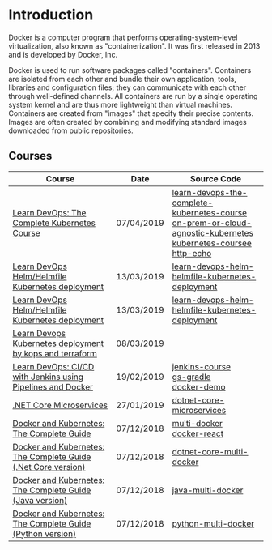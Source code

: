 # Introduction

[Docker](<https://en.wikipedia.org/wiki/Docker_(software)>) is a computer program that performs operating-system-level virtualization, also known as "containerization". It was first released in 2013 and is developed by Docker, Inc.

Docker is used to run software packages called "containers". Containers are isolated from each other and bundle their own application, tools, libraries and configuration files; they can communicate with each other through well-defined channels. All containers are run by a single operating system kernel and are thus more lightweight than virtual machines. Containers are created from "images" that specify their precise contents. Images are often created by combining and modifying standard images downloaded from public repositories.

## Courses

| Course                                                                                                                                   | Date       | Source Code                                                                                                                                                                                                                                                                                                                                                         |
| ---------------------------------------------------------------------------------------------------------------------------------------- | ---------- | ------------------------------------------------------------------------------------------------------------------------------------------------------------------------------------------------------------------------------------------------------------------------------------------------------------------------------------------------------------------- |
| [Learn DevOps: The Complete Kubernetes Course ](/other/cicd-learn-devops-the-complete-kubernetes-course.md)                              | 07/04/2019 | [learn-devops-the-complete-kubernetes-course](https://github.com/peelmicro/learn-devops-the-complete-kubernetes-course)<br>[on-prem-or-cloud-agnostic-kubernetes](https://github.com/peelmicro/on-prem-or-cloud-agnostic-kubernetes)<br>[kubernetes-coursee](https://github.com/peelmicro/kubernetes-course)<br>[http-echo](https://github.com/peelmicro/http-echo) |
| [Learn DevOps Helm/Helmfile Kubernetes deployment](/other/cicd-learn-devops-helm-helmfile-kubernetes-deployment.md)                      | 13/03/2019 | [learn-devops-helm-helmfile-kubernetes-deployment](https://github.com/peelmicro/learn-devops-helm-helmfile-kubernetes-deployment)                                                                                                                                                                                                                                   |
| [Learn DevOps Helm/Helmfile Kubernetes deployment](/other/cicd-learn-devops-helm-helmfile-kubernetes-deployment.md)                      | 13/03/2019 | [learn-devops-helm-helmfile-kubernetes-deployment](https://github.com/peelmicro/learn-devops-helm-helmfile-kubernetes-deployment)                                                                                                                                                                                                                                   |
| [Learn Devops Kubernetes deployment by kops and terraform ](/other/cicd-learn-devops-kubernetes-deployment-by-kops-and-terraform.md)     | 08/03/2019 |                                                                                                                                                                                                                                                                                                                                                                     |
| [Learn DevOps: CI/CD with Jenkins using Pipelines and Docker](/other/cicd-learn-devops-ci-cd-with-jenkins-using-pipelines-and-docker.md) | 19/02/2019 | [jenkins-course ](https://github.com/peelmicro/jenkins-course)<br>[gs-gradle](https://github.com/peelmicro/gs-gradle)<br>[docker-demo](https://github.com/peelmicro/docker-demo)                                                                                                                                                                                    |
| [.NET Core Microservices](/backend/dotnetcore-net-core-microservice.md)                                                                  | 27/01/2019 | [dotnet-core-microservices](https://github.com/peelmicro/dotnet-core-microservices)                                                                                                                                                                                                                                                                                 |
| [Docker and Kubernetes: The Complete Guide](docker-multi-docker.md)                                                                      | 07/12/2018 | [multi-docker](https://github.com/peelmicro/multi-docker) <br> [docker-react](https://github.com/peelmicro/docker-react)                                                                                                                                                                                                                                            |
| [Docker and Kubernetes: The Complete Guide (.Net Core version)](/projects/dotnet-core-multi-docker.md)                                   | 07/12/2018 | [dotnet-core-multi-docker](https://github.com/peelmicro/dotnet-core-multi-docker)                                                                                                                                                                                                                                                                                   |
| [Docker and Kubernetes: The Complete Guide (Java version)](/projects/java-multi-docker.md)                                               | 07/12/2018 | [java-multi-docker](https://github.com/peelmicro/java-multi-docker)                                                                                                                                                                                                                                                                                                 |
| [Docker and Kubernetes: The Complete Guide (Python version)](/projects/python-multi-docker.md)                                           | 07/12/2018 | [python-multi-docker](https://github.com/peelmicro/python-multi-docker)                                                                                                                                                                                                                                                                                             |
